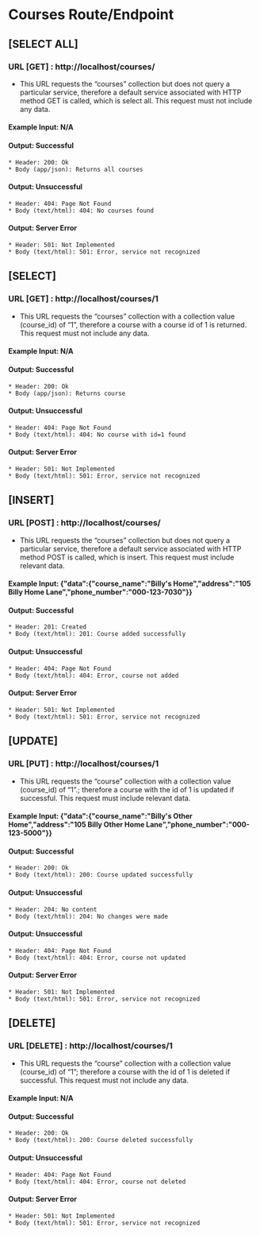 # Courses Route/Endpoint

## [SELECT ALL]
### URL [GET] : http://localhost/courses/
* This URL requests the “courses” collection but does not query a particular service, therefore a default service associated with HTTP method GET is called, which is select all. This request must not include any data.
#### Example Input: N/A
#### Output: Successful
    * Header: 200: Ok
    * Body (app/json): Returns all courses
#### Output: Unsuccessful
    * Header: 404: Page Not Found
    * Body (text/html): 404: No courses found
#### Output: Server Error
    * Header: 501: Not Implemented
    * Body (text/html): 501: Error, service not recognized

## [SELECT]
### URL [GET] : http://localhost/courses/1
* This URL requests the “courses” collection with a collection value (course_id) of “1”, therefore a course with a course id of 1 is returned. This request must not include any data.
#### Example Input: N/A
#### Output: Successful
    * Header: 200: Ok
    * Body (app/json): Returns course
#### Output: Unsuccessful
    * Header: 404: Page Not Found
    * Body (text/html): 404: No course with id=1 found
#### Output: Server Error
    * Header: 501: Not Implemented
    * Body (text/html): 501: Error, service not recognized

## [INSERT]
### URL [POST] : http://localhost/courses/
* This URL requests the “courses” collection but does not query a particular service, therefore a default service associated with HTTP method POST is called, which is insert. This request must include relevant data.
#### Example Input: {"data":{"course_name":"Billy's Home","address":"105 Billy Home Lane","phone_number":"000-123-7030"}}
#### Output: Successful
    * Header: 201: Created
    * Body (text/html): 201: Course added successfully
#### Output: Unsuccessful
    * Header: 404: Page Not Found
    * Body (text/html): 404: Error, course not added
#### Output: Server Error
    * Header: 501: Not Implemented
    * Body (text/html): 501: Error, service not recognized

## [UPDATE]
### URL [PUT] : http://localhost/courses/1
* This URL requests the “course” collection with a collection value (course_id) of “1”.; therefore a course with the id of 1 is updated if successful. This request must include relevant data.
#### Example Input: {"data":{"course_name":"Billy's Other Home","address":"105 Billy Other Home Lane","phone_number":"000-123-5000"}}
#### Output: Successful
    * Header: 200: Ok
    * Body (text/html): 200: Course updated successfully
#### Output: Unsuccessful
    * Header: 204: No content
    * Body (text/html): 204: No changes were made
#### Output: Unsuccessful
    * Header: 404: Page Not Found
    * Body (text/html): 404: Error, course not updated
#### Output: Server Error
    * Header: 501: Not Implemented
    * Body (text/html): 501: Error, service not recognized

## [DELETE]
### URL [DELETE] : http://localhost/courses/1
* This URL requests the “course” collection with a collection value (course_id) of “1”; therefore a course with the id of 1 is deleted if successful. This request must not include any data.
#### Example Input: N/A
#### Output: Successful
    * Header: 200: Ok
    * Body (text/html): 200: Course deleted successfully
#### Output: Unsuccessful
    * Header: 404: Page Not Found
    * Body (text/html): 404: Error, course not deleted
#### Output: Server Error
    * Header: 501: Not Implemented
    * Body (text/html): 501: Error, service not recognized
